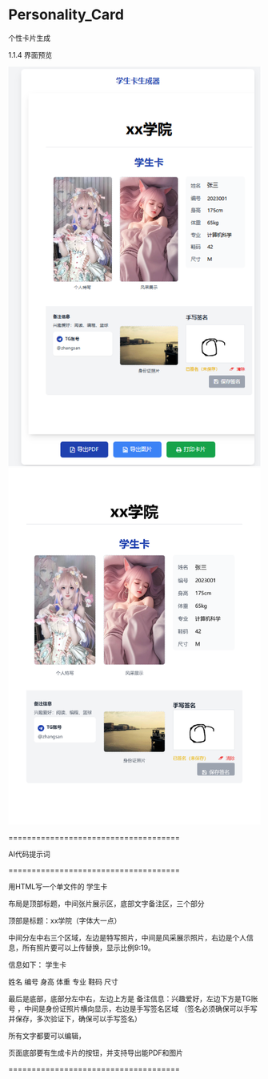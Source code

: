 # Personality_Card

个性卡片生成

1.1.4 界面预览


<img src="https://raw.githubusercontent.com/mickeywaley/Personality_Card/refs/heads/main/xx%E5%AD%A6%E9%99%A2/1.png" alt="Mobile wallpaper"   />

<img src="https://raw.githubusercontent.com/mickeywaley/Personality_Card/refs/heads/main/xx%E5%AD%A6%E9%99%A2/2.png" alt="Mobile wallpaper"   />


=====================================

AI代码提示词

=====================================

用HTML写一个单文件的  学生卡  

布局是顶部标题，中间张片展示区，底部文字备注区，三个部分

顶部是标题：xx学院（字体大一点）

中间分左中右三个区域，左边是特写照片，中间是风采展示照片，右边是个人信息，所有照片要可以上传替换，显示比例9:19。

信息如下：
学生卡

姓名
编号
身高
体重
专业
鞋码
尺寸

最后是底部，底部分左中右，左边上方是 备注信息：兴趣爱好，左边下方是TG账号 ，中间是身份证照片横向显示，右边是手写签名区域 （签名必须确保可以手写并保存，多次验证下，确保可以手写签名）

所有文字都要可以编辑，

页面底部要有生成卡片的按钮，并支持导出能PDF和图片

 

=====================================
